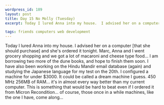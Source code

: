```yaml
--- 
wordpress_id: 189
layout: post
title: Day 15 No Molly (Tuesday)
excerpt: Today I lured Anna into my house.  I advised her on a computer and she's ordered it tonight.  Marc, Anna and I went grocery shopping and we got a lot of macaroni and cheese type food... I am borrowing two more of the dune books, and hope to finish them soon.  I have also been working on the Hindu Mandir email database (again) and studying the Japanese language for my test on the 20th.  I configured a machine for under $3000.  It could be called a dream machine I guess.  450 MHz 256MB of RAM... it's in almost every way better than my current computer.  This is something that would be hard to beat even if I ordered it from Micron Recondition... of course those once in a while machines like the one I have come along...

tags: friends computers web development
---
```


Today I lured Anna into my house.  I advised her on a computer [that she should purchase] and she's ordered it tonight.  Marc, Anna and I went grocery shopping and we got a lot of macaroni and cheese type food... I am borrowing two more of the dune books, and hope to finish them soon.  I have also been working on the Hindu Mandir email database (again) and studying the Japanese language for my test on the 20th.  I configured a machine for under $3000.  It could be called a dream machine I guess.  450 MHz 256MB of RAM... it's in almost every way better than my current computer.  This is something that would be hard to beat even if I ordered it from Micron Recondition... of course, those once in a while machines, like the one I have, come along...

